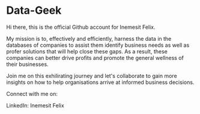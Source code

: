 # Data-Geek
Hi there, this is the official Github account for Inemesit Felix.

My mission is to, effectively and efficiently, harness the data in the databases of companies to assist them identify business needs as well as profer solutions that will help close these gaps. As a result, these companies can better drive profits and promote the general wellness of their businesses.

Join me on this exhilirating journey and let's collaborate to gain more insights on how to help organisations arrive at informed business decisions.

Connect with me on:

LinkedIn: Inemesit Felix
